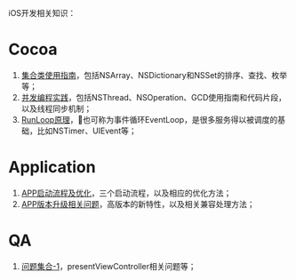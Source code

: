 iOS开发相关知识：

# Cocoa
1. [集合类使用指南](https://github.com/Walkerant/Study/tree/master/ios/md/collection.md)，包括NSArray、NSDictionary和NSSet的排序、查找、枚举等；
2. [并发编程实践](https://github.com/Walkerant/Study/tree/master/ios/md/concurrent.md)，包括NSThread、NSOperation、GCD使用指南和代码片段，以及线程同步机制；
3. [RunLoop原理](https://github.com/Walkerant/Study/tree/master/ios/md/runloop.md)，也可称为事件循环EventLoop，是很多服务得以被调度的基础，比如NSTimer、UIEvent等；

# Application
1. [APP启动流程及优化](https://github.com/Walkerant/Study/tree/master/ios/md/launch.md)，三个启动流程，以及相应的优化方法；
2. [APP版本升级相关问题](https://github.com/Walkerant/Study/tree/master/ios/md/version.md)，高版本的新特性，以及相关兼容处理方法；

# QA
1. [问题集合-1](https://github.com/Walkerant/Study/tree/master/ios/md/qa-1.md)，presentViewController相关问题等；